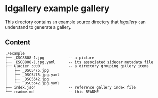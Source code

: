 ldgallery example gallery
=========================

This directory contains an example source directory that _ldgallery_ can understand to generate a gallery.


Content
-------

```
./example
├── _DSC8808-1.jpg           -- a picture
├── _DSC8808-1.jpg.yaml      -- its associated sidecar metadata file
├── Glacier 3000             -- a directory grouping gallery items
│   ├── _DSC5475.jpg
│   ├── _DSC5475.jpg.yaml
│   ├── _DSC5542.jpg
│   └── _DSC5542.jpg.yaml
├── index.json               -- reference gallery index file
└── readme.md                -- this README
```
